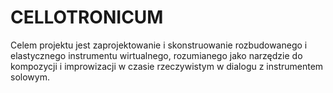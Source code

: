CELLOTRONICUM
=============

Celem projektu jest zaprojektowanie i skonstruowanie rozbudowanego i elastycznego instrumentu wirtualnego, rozumianego jako narzędzie do kompozycji i improwizacji w czasie rzeczywistym w dialogu z instrumentem solowym.
